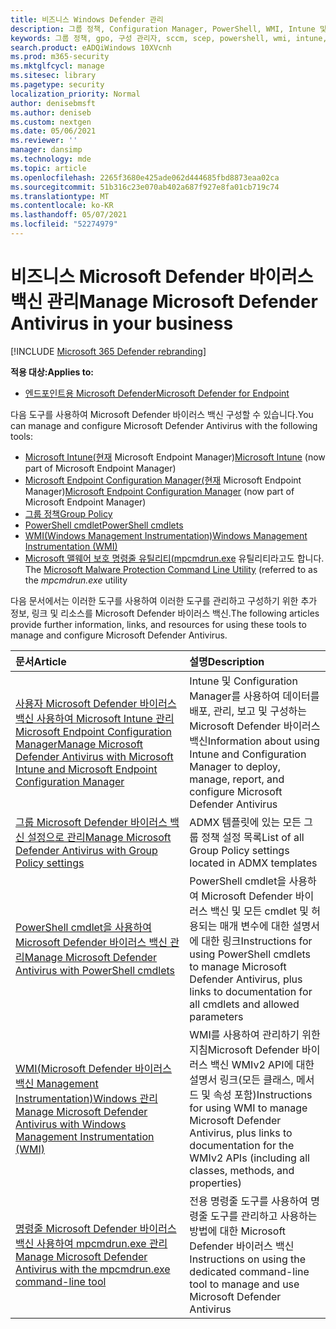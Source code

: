 ```yaml
---
title: 비즈니스 Windows Defender 관리
description: 그룹 정책, Configuration Manager, PowerShell, WMI, Intune 및 명령줄을 사용하여 Microsoft Defender AV를 관리하는 방법을 학습합니다.
keywords: 그룹 정책, gpo, 구성 관리자, sccm, scep, powershell, wmi, intune, defender, 바이러스 백신, 맬웨어 방지, 보안, 보호
search.product: eADQiWindows 10XVcnh
ms.prod: m365-security
ms.mktglfcycl: manage
ms.sitesec: library
ms.pagetype: security
localization_priority: Normal
author: denisebmsft
ms.author: deniseb
ms.custom: nextgen
ms.date: 05/06/2021
ms.reviewer: ''
manager: dansimp
ms.technology: mde
ms.topic: article
ms.openlocfilehash: 2265f3680e425ade062d444685fbd8873eaa02ca
ms.sourcegitcommit: 51b316c23e070ab402a687f927e8fa01cb719c74
ms.translationtype: MT
ms.contentlocale: ko-KR
ms.lasthandoff: 05/07/2021
ms.locfileid: "52274979"
---
```

# <a name="manage-microsoft-defender-antivirus-in-your-business"></a><span data-ttu-id="1883c-104">비즈니스 Microsoft Defender 바이러스 백신 관리</span><span class="sxs-lookup"><span data-stu-id="1883c-104">Manage Microsoft Defender Antivirus in your business</span></span>

[!INCLUDE [Microsoft 365 Defender rebranding](../../includes/microsoft-defender.md)]


<span data-ttu-id="1883c-105">**적용 대상:**</span><span class="sxs-lookup"><span data-stu-id="1883c-105">**Applies to:**</span></span>

- [<span data-ttu-id="1883c-106">엔드포인트용 Microsoft Defender</span><span class="sxs-lookup"><span data-stu-id="1883c-106">Microsoft Defender for Endpoint</span></span>](/microsoft-365/security/defender-endpoint/)

<span data-ttu-id="1883c-107">다음 도구를 사용하여 Microsoft Defender 바이러스 백신 구성할 수 있습니다.</span><span class="sxs-lookup"><span data-stu-id="1883c-107">You can manage and configure Microsoft Defender Antivirus with the following tools:</span></span>

- <span data-ttu-id="1883c-108">[Microsoft Intune(현재](/mem/intune/protect/endpoint-security-antivirus-policy) Microsoft Endpoint Manager)</span><span class="sxs-lookup"><span data-stu-id="1883c-108">[Microsoft Intune](/mem/intune/protect/endpoint-security-antivirus-policy) (now part of Microsoft Endpoint Manager)</span></span>
- <span data-ttu-id="1883c-109">[Microsoft Endpoint Configuration Manager(현재](/mem/configmgr/protect/deploy-use/endpoint-protection-configure) Microsoft Endpoint Manager)</span><span class="sxs-lookup"><span data-stu-id="1883c-109">[Microsoft Endpoint Configuration Manager](/mem/configmgr/protect/deploy-use/endpoint-protection-configure) (now part of Microsoft Endpoint Manager)</span></span>
- [<span data-ttu-id="1883c-110">그룹 정책</span><span class="sxs-lookup"><span data-stu-id="1883c-110">Group Policy</span></span>](./use-group-policy-microsoft-defender-antivirus.md)
- [<span data-ttu-id="1883c-111">PowerShell cmdlet</span><span class="sxs-lookup"><span data-stu-id="1883c-111">PowerShell cmdlets</span></span>](./use-powershell-cmdlets-microsoft-defender-antivirus.md)
- [<span data-ttu-id="1883c-112">WMI(Windows Management Instrumentation)</span><span class="sxs-lookup"><span data-stu-id="1883c-112">Windows Management Instrumentation (WMI)</span></span>](./use-wmi-microsoft-defender-antivirus.md)
- <span data-ttu-id="1883c-113">[Microsoft 맬웨어 보호 명령줄 유틸리티(mpcmdrun.exe](./command-line-arguments-microsoft-defender-antivirus.md) 유틸리티라고도 합니다. </span><span class="sxs-lookup"><span data-stu-id="1883c-113">The [Microsoft Malware Protection Command Line Utility](./command-line-arguments-microsoft-defender-antivirus.md) (referred to as the *mpcmdrun.exe* utility</span></span>

<span data-ttu-id="1883c-114">다음 문서에서는 이러한 도구를 사용하여 이러한 도구를 관리하고 구성하기 위한 추가 정보, 링크 및 리소스를 Microsoft Defender 바이러스 백신.</span><span class="sxs-lookup"><span data-stu-id="1883c-114">The following articles provide further information, links, and resources for using these tools to manage and configure Microsoft Defender Antivirus.</span></span>

| <span data-ttu-id="1883c-115">문서</span><span class="sxs-lookup"><span data-stu-id="1883c-115">Article</span></span> | <span data-ttu-id="1883c-116">설명</span><span class="sxs-lookup"><span data-stu-id="1883c-116">Description</span></span> |
|:---|:---|
|[<span data-ttu-id="1883c-117">사용자 Microsoft Defender 바이러스 백신 사용하여 Microsoft Intune 관리 Microsoft Endpoint Configuration Manager</span><span class="sxs-lookup"><span data-stu-id="1883c-117">Manage Microsoft Defender Antivirus with Microsoft Intune and Microsoft Endpoint Configuration Manager</span></span>](use-intune-config-manager-microsoft-defender-antivirus.md)|<span data-ttu-id="1883c-118">Intune 및 Configuration Manager를 사용하여 데이터를 배포, 관리, 보고 및 구성하는 Microsoft Defender 바이러스 백신</span><span class="sxs-lookup"><span data-stu-id="1883c-118">Information about using Intune and Configuration Manager to deploy, manage, report, and configure Microsoft Defender Antivirus</span></span> |
|[<span data-ttu-id="1883c-119">그룹 Microsoft Defender 바이러스 백신 설정으로 관리</span><span class="sxs-lookup"><span data-stu-id="1883c-119">Manage Microsoft Defender Antivirus with Group Policy settings</span></span>](use-group-policy-microsoft-defender-antivirus.md)|<span data-ttu-id="1883c-120">ADMX 템플릿에 있는 모든 그룹 정책 설정 목록</span><span class="sxs-lookup"><span data-stu-id="1883c-120">List of all Group Policy settings located in ADMX templates</span></span> |
|[<span data-ttu-id="1883c-121">PowerShell cmdlet을 사용하여 Microsoft Defender 바이러스 백신 관리</span><span class="sxs-lookup"><span data-stu-id="1883c-121">Manage Microsoft Defender Antivirus with PowerShell cmdlets</span></span>](use-powershell-cmdlets-microsoft-defender-antivirus.md)|<span data-ttu-id="1883c-122">PowerShell cmdlet을 사용하여 Microsoft Defender 바이러스 백신 및 모든 cmdlet 및 허용되는 매개 변수에 대한 설명서에 대한 링크</span><span class="sxs-lookup"><span data-stu-id="1883c-122">Instructions for using PowerShell cmdlets to manage Microsoft Defender Antivirus, plus links to documentation for all cmdlets and allowed parameters</span></span> |
|[<span data-ttu-id="1883c-123">WMI(Microsoft Defender 바이러스 백신 Management Instrumentation)Windows 관리</span><span class="sxs-lookup"><span data-stu-id="1883c-123">Manage Microsoft Defender Antivirus with Windows Management Instrumentation (WMI)</span></span>](use-wmi-microsoft-defender-antivirus.md)| <span data-ttu-id="1883c-124">WMI를 사용하여 관리하기 위한 지침Microsoft Defender 바이러스 백신 WMIv2 API에 대한 설명서 링크(모든 클래스, 메서드 및 속성 포함)</span><span class="sxs-lookup"><span data-stu-id="1883c-124">Instructions for using WMI to manage Microsoft Defender Antivirus, plus links to documentation for the WMIv2 APIs (including all classes, methods, and properties)</span></span> |
|[<span data-ttu-id="1883c-125">명령줄 Microsoft Defender 바이러스 백신 사용하여 mpcmdrun.exe 관리</span><span class="sxs-lookup"><span data-stu-id="1883c-125">Manage Microsoft Defender Antivirus with the mpcmdrun.exe command-line tool</span></span>](command-line-arguments-microsoft-defender-antivirus.md)|<span data-ttu-id="1883c-126">전용 명령줄 도구를 사용하여 명령줄 도구를 관리하고 사용하는 방법에 대한 Microsoft Defender 바이러스 백신</span><span class="sxs-lookup"><span data-stu-id="1883c-126">Instructions on using the dedicated command-line tool to manage and use Microsoft Defender Antivirus</span></span> |